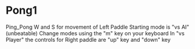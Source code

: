# Pong1
Ping_Pong
W and S for movement of Left Paddle
Starting mode is "vs AI"(unbeatable)
Change modes using the "m" key on your keyboard
In "vs Player" the controls for Right paddle are "up" key and "down" key
